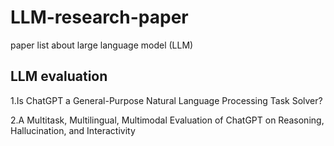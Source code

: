 # LLM-research-paper
paper list about large language model (LLM)

## LLM evaluation
1.Is ChatGPT a General-Purpose Natural Language Processing Task Solver? 
  
2.A Multitask, Multilingual, Multimodal Evaluation of ChatGPT on Reasoning, Hallucination, and Interactivity

## 
